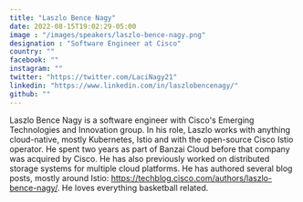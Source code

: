 ```yaml
---
title: "Laszlo Bence Nagy"
date: 2022-08-15T19:02:29-05:00
image : "/images/speakers/laszlo-bence-nagy.png"
designation : "Software Engineer at Cisco"
country: ""
facebook: ""
instagram: ""
twitter: "https://twitter.com/LaciNagy21"
linkedin: "https://www.linkedin.com/in/laszlobencenagy/"
github: ""
---
```



Laszlo Bence Nagy is a software engineer with Cisco's Emerging Technologies and Innovation group. In his role, Laszlo works with anything cloud-native, mostly Kubernetes, Istio and with the open-source Cisco Istio operator. He spent two years as part of Banzai Cloud before that company was acquired by Cisco. He has also previously worked on distributed storage systems for multiple cloud platforms. He has authored several blog posts, mostly around Istio: https://techblog.cisco.com/authors/laszlo-bence-nagy/. He loves everything basketball related.